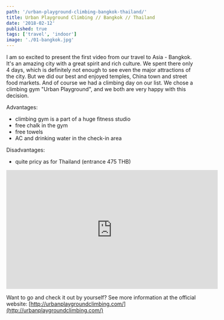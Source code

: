 ```yaml
---
path: '/urban-playground-climbing-bangkok-thailand/'
title: Urban Playground Climbing // Bangkok // Thailand
date: '2018-02-12'
published: true
tags: ['travel', 'indoor']
image: './01-bangkok.jpg'
---
```


I am so excited to present the first video from our travel to Asia - Bangkok. It's an amazing city with a great spirit and rich culture. We spent there only 4 days, which is definitely not enough to see even the major attractions of the city. But we did our best and enjoyed temples, China town and street food markets. And of course we had a climbing day on our list. We chose a climbing gym "Urban Playground", and we both are very happy with this decision.

Advantages:

* climbing gym is a part of a huge fitness studio
* free chalk in the gym
* free towels
* AC and drinking water in the check-in area

Disadvantages:

* quite pricy as for Thailand (entrance 475 THB)

<iframe width="560" height="315" src="https://www.youtube.com/embed/ULQlLompmE8?rel=0" frameborder="0" allow="autoplay; encrypted-media" allowfullscreen></iframe>

Want to go and check it out by yourself? See more information at the official website: [http://urbanplaygroundclimbing.com/](http://urbanplaygroundclimbing.com/)
